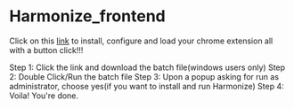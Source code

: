 # Harmonize_frontend

Click on this [link](https://cs21b043.github.io/install_frontend) to install, configure and load your chrome extension all with a button click!!!

Step 1: Click the link and download the batch file(windows users only)
Step 2: Double Click/Run the batch file
Step 3: Upon a popup asking for run as administrator, choose yes(if you want to install and run Harmonize)
Step 4: Voila! You're done.
